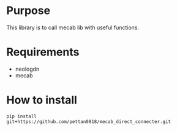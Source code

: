 # Purpose
This library is to call mecab lib with useful functions.

# Requirements
* neologdn
* mecab


# How to install
```
pip install git+https://github.com/pettan0818/mecab_direct_connecter.git
```
